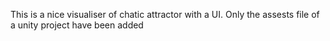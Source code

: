 This is a nice visualiser of chatic attractor with a UI. Only the assests file of a unity project have been added
